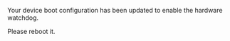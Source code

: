 Your device boot configuration has been updated to enable the hardware watchdog.

Please reboot it.
